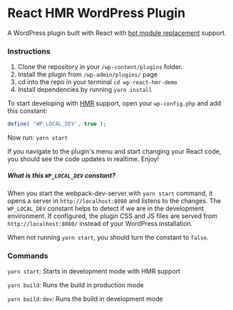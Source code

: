 # React HMR WordPress Plugin

A WordPress plugin built with React with [hot module replacement](https://webpack.js.org/concepts/hot-module-replacement/) support.

### Instructions

1. Clone the repository in your `/wp-content/plugins` folder.
1. Install the plugin from `/wp-admin/plugins/` page
1. cd into the repo in your terminal `cd wp-react-hmr-demo`
1. Install dependencies by running `yarn install`

To start developing with [HMR](https://webpack.js.org/concepts/hot-module-replacement/) support, open your `wp-config.php` and add this constant:

```php
define( 'WP_LOCAL_DEV', true );
```

Now run: `yarn start`

If you navigate to the plugin's menu and start changing your React code, you should see the code updates in realtime. Enjoy!

##### What is this `WP_LOCAL_DEV` constant?

When you start the webpack-dev-server with `yarn start` command, it opens a server in `http://localhost:8080` and listens to the changes. The `WP_LOCAL_DEV` constant helps to detect if we are in the development environment. If configured, the plugin CSS and JS files are served from `http://localhost:8080/` instead of your WordPress installation.

When not running `yarn start`, you should turn the constant to `false`.

### Commands

`yarn start`: Starts in development mode with HMR support

`yarn build`: Runs the build in production mode

`yarn build:dev`: Runs the build in development mode


